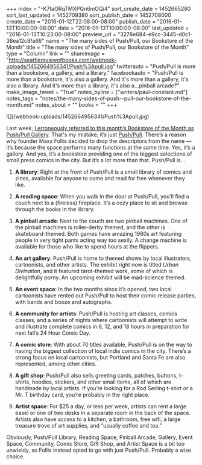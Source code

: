 +++
index = "-K7taORqTMXPQn6mOQi4"
sort_create_date = 1452665280
sort_last_updated = 1452709380
sort_publish_date = 1452708000
create_date = "2016-01-12T22:08:00-08:00"
publish_date = "2016-01-13T10:00:00-08:00"
date = "2016-01-13T10:00:00-08:00"
last_updated = "2016-01-13T10:23:00-08:00"
preview_url = "3278e684-e9cc-3445-d0c1-38ea12c8fa66"
name = "The many sides of Push/Pull, our Bookstore of the Month"
title = "The many sides of Push/Pull, our Bookstore of the Month"
type = "Column"
link = ""
shareimage = "http://seattlereviewofbooks.com/webhook-uploads/1452664956341/Push%3Apull.jpg"
twitterauto = "Push/Pull is more than a bookstore, a gallery, and a library."
facebookauto = "Push/Pull is more than a bookstore, it's also a gallery. And it's more than a gallery, it's also a library. And it's more than a library, it's also a...pinball arcade?"
make_image_tweet = "True"
notes_byline = ["writers/paul-constant.md"]
notes_tags = "notes/the-many-sides-of-push--pull-our-bookstore-of-the-month.md"
notes_about = ""
books = ""
+++
<p class="image">![](/webhook-uploads/1452664956341/Push%3Apull.jpg)</p>

Last week, [I erroneously referred to this month’s Bookstore of the Month as Push/Pull Gallery](http://seattlereviewofbooks.com/notes/2016/01/06/pushpull-gallery-is-our-january-bookstore-of-the-month/). That's my mistake; it’s just [Push/Pull](http://pushpullseattle.weebly.com/). There’s a reason why founder Maxx Follis decided to drop the descriptors from the name — it’s because the space performs many functions at the same time. Yes, it’s a gallery. And yes, it’s a bookstore providing one of the biggest selections of small press comics in the city. But it’s a lot more than that. Push/Pull is…

1. **A library**: Right at the front of Push/Pull is a small library of comics and zines, available for anyone to come and read for free whenever they like. 

2. **A reading space**: When you walk in the door at Push/Pull, you’ll find a couch next to a (fireless) fireplace. It’s a cozy place to sit and browse through the books in the library.

3. **A pinball arcade**: Next to the couch are two pinball machines. One of the pinball machines is roller-derby themed, and the other is skateboard-themed. Both games have amazing 1980s art featuring people in very tight pants acting way too sexily. A change machine is available for those who like to spend hours at the flippers.

4. **An art gallery**: Push/Pull is home to themed shows by local illustrators, cartoonists, and other artists. The exhibit right now is titled *Urban Divination*, and it featured tarot-themed work, some of which is delightfully porny. An upcoming exhibit will be mad-science themed.

5. **An event space**: In the two months since it’s opened, two local cartoonists have rented out Push/Pull to host their comic release parties, with bands and booze and autographs.

6. **A community for artists**: Push/Pull is hosting art classes, comics classes, and a series of nights where cartoonists will attempt to write and illustrate complete comics in 6, 12, and 18 hours in preparation for next fall’s 24 Hour Comic Day.

7. **A comic store**: With about 70 titles available, Push/Pull is on the way to having the biggest collection of local indie comics in the city. There’s a strong focus on local cartoonists, but Portland and Santa Fe are also represented, among other cities.

8. **A gift shop**: Push/Pull also sells greeting cards, patches, buttons, t-shirts, hoodies, stickers, and other small items, all of which are handmade by local artists. If you’re looking for a Rod Serling t-shirt or a Mr. T birthday card, you’re probably in the right place. 

9. **Artist space**: For $25 a day, or less per week, artists can rent a large easel or one of two desks in a separate room in the back of the space. Artists also have access to a kitchen, a bathroom, free wifi, a large treasure trove of art supplies, and “usually coffee and tea.”

Obviously, Push/Pull Library, Reading Space, Pinball Arcade, Gallery, Event Space, Community, Comic Store, Gift Shop, and Artist Space is a bit too unwieldy, so Follis instead opted to go with just Push/Pull. Probably a wise choice.

